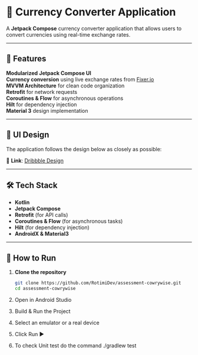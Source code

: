 # 💱 Currency Converter Application

A **Jetpack Compose** currency converter application that allows users to convert currencies using real-time exchange rates.

---

## 📌 Features

**Modularized**
**Jetpack Compose UI**  
**Currency conversion** using live exchange rates from [Fixer.io](https://fixer.io/)  
**MVVM Architecture** for clean code organization  
**Retrofit** for network requests  
**Coroutines & Flow** for asynchronous operations  
**Hilt** for dependency injection  
**Material 3** design implementation  

---

## 🎨 UI Design  

The application follows the design below as closely as possible:

📌 **Link**: [Dribbble Design](https://dribbble.com/shots/6647815-Calculator)  

---

## 🛠 Tech Stack  

- **Kotlin**  
- **Jetpack Compose**  
- **Retrofit** (for API calls)  
- **Coroutines & Flow** (for asynchronous tasks)  
- **Hilt** (for dependency injection)  
- **AndroidX & Material3**  

---

## 🚀 How to Run  

1. **Clone the repository**  
   ```sh
   git clone https://github.com/RotimiDev/assessment-cowrywise.git
   cd assessment-cowrywise

2. Open in Android Studio

3. Build & Run the Project

4. Select an emulator or a real device
5. Click Run ▶️
6. To check Unit test do the command ./gradlew test
